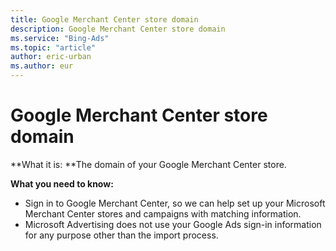 ```yaml
---
title: Google Merchant Center store domain
description: Google Merchant Center store domain
ms.service: "Bing-Ads"
ms.topic: "article"
author: eric-urban
ms.author: eur
---
```


# Google Merchant Center store domain

**What it is: **The domain of your Google Merchant Center store.

**What you need to know:**
- Sign in to Google Merchant Center, so we can help set up your Microsoft Merchant Center stores and campaigns with matching information.
- Microsoft Advertising does not use your Google Ads sign-in information for any purpose other than the import process.


